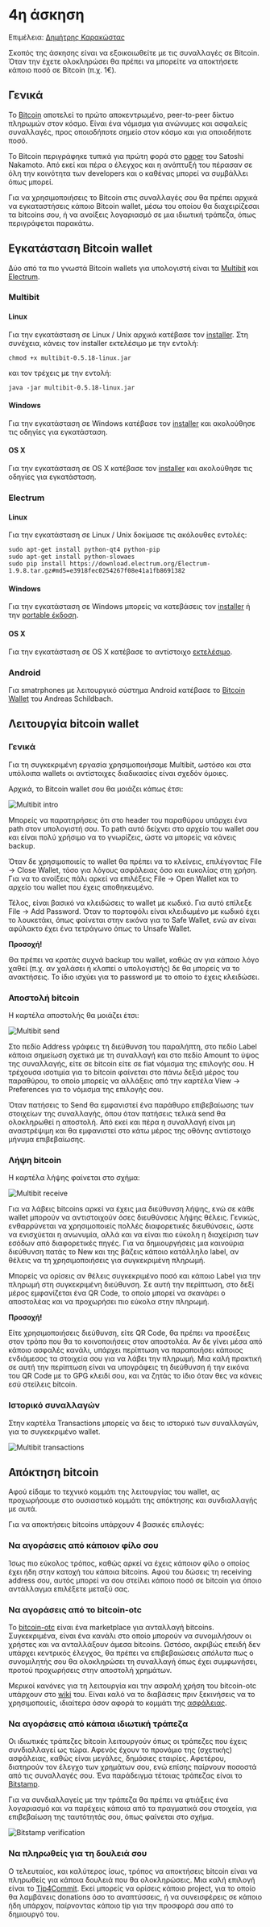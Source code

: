 # 4η άσκηση

Επιμέλεια: [Δημήτρης Καρακώστας](https://www.facebook.com/dimitris.karakostas.1)

Σκοπός της άσκησης είναι να εξοικοιωθείτε με τις συναλλαγές σε Bitcoin. Όταν την έχετε ολοκληρώσει θα πρέπει να μπορείτε να αποκτήσετε κάποιο ποσό σε Bitcoin (π.χ. 1€).

## Γενικά

Το [Bitcoin](https://bitcoin.org/en/) αποτελεί το πρώτο αποκεντρωμένο, peer-to-peer δίκτυο πληρωμών στον κόσμο. Είναι ένα νόμισμα για ανώνυμες και ασφαλείς συναλλαγές, προς οποιοδήποτε σημείο στον κόσμο και για οποιοδήποτε ποσό.

Το Bitcoin περιγράφηκε τυπικά για πρώτη φορά στο [paper](https://bitcoin.org/bitcoin.pdf) του Satoshi Nakamoto. Aπό εκεί και πέρα ο έλεγχος και η ανάπτυξή του πέρασαν σε όλη την κοινότητα των developers και ο καθένας μπορεί να συμβάλλει όπως μπορεί.

Για να χρησιμοποιήσεις το Bitcoin στις συναλλαγές σου θα πρέπει αρχικά να εγκαταστήσεις κάποιο Bitcoin wallet, μέσω του οποίου θα διαχειρίζεσαι τα bitcoins σου, ή να ανοίξεις λογαριασμό σε μια ιδιωτική τράπεζα, όπως περιγράφεται παρακάτω.

## Εγκατάσταση Bitcoin wallet

Δύο από τα πιο γνωστά Bitcoin wallets για υπολογιστή είναι τα [Multibit](https://multibit.org/) και [Electrum](https://electrum.org/).

### Multibit

#### Linux
Για την εγκατάσταση σε Linux / Unix αρχικά κατέβασε τον [installer](https://multibit.org/releases/multibit-0.5.18/multibit-0.5.18-linux.jar). Στη συνέχεια, κάνεις τον installer εκτελέσιμο με την εντολή:
    
	chmod +x multibit-0.5.18-linux.jar
	
και τον τρέχεις με την εντολή:

    java -jar multibit-0.5.18-linux.jar
	
#### Windows
Για την εγκατάσταση σε Windows κατέβασε τον [installer](https://multibit.org/releases/multibit-0.5.18/multibit-0.5.18-windows-setup.exe) και ακολούθησε τις οδηγίες για εγκατάσταση.

#### OS X
Για την εγκατάσταση σε OS X κατέβασε τον [installer](https://multibit.org/releases/multibit-0.5.18/multibit-0.5.18.dmg) και ακολούθησε τις οδηγίες για εγκατάσταση.

### Electrum

#### Linux
Για την εγκατάσταση σε Linux / Unix δοκίμασε τις ακόλουθες εντολές:
    
	sudo apt-get install python-qt4 python-pip
	sudo apt-get install python-slowaes
	sudo pip install https://download.electrum.org/Electrum-1.9.8.tar.gz#md5=e3918fec0254267f08e41a1fb8691382
	
#### Windows
Για την εγκατάσταση σε Windows μπορείς να κατεβάσεις τον [installer](https://download.electrum.org/electrum-1.9.8-setup.exe) ή την [portable έκδοση](https://download.electrum.org/electrum-1.9.8-portable.exe).

#### OS X
Για την εγκατάσταση σε OS X κατέβασε το αντίστοιχο [εκτελέσιμο](https://download.electrum.org/electrum-1.9.8.dmg).

### Android
Για smatrphones με λειτουργικό σύστημα Android κατέβασε το [Bitcoin Wallet](https://play.google.com/store/apps/details?id=de.schildbach.wallet) του Andreas Schildbach.

## Λειτουργία bitcoin wallet

### Γενικά
Για τη συγκεκριμένη εργασία χρησιμοποιήσαμε Multibit, ωστόσο και στα υπόλοιπα wallets οι αντίστοιχες διαδικασίες είναι σχεδόν όμοιες.

Αρχικά, το Bitcoin wallet σου θα μοιάζει κάπως έτσι:

![Multibit intro](/exercises/bitcoin/1.PNG)

Μπορείς να παρατηρήσεις ότι στο header του παραθύρου υπάρχει ένα path στον υπολογιστή σου. Το path αυτό δείχνει στο αρχείο του wallet σου και είναι πολύ χρήσιμο να το γνωρίζεις, ώστε να μπορείς να κάνεις backup.

Όταν δε χρησιμοποιείς το wallet θα πρέπει να το κλείνεις, επιλέγοντας File -> Close Wallet, τόσο για λόγους ασφάλειας όσο και ευκολίας στη χρήση. Για να το ανοίξεις πάλι αρκεί να επιλέξεις File -> Open Wallet και το αρχείο του wallet που έχεις αποθηκευμένο.

Τέλος, είναι βασικό να κλειδώσεις το wallet με κωδικό. Για αυτό επίλεξε File -> Add Password. Όταν το πορτοφόλι είναι κλειδωμένο με κωδικό έχει το λουκετάκι, όπως φαίνεται στην εικόνα για το Safe Wallet, ενώ αν είναι αφύλακτο έχει ένα τετράγωνο όπως το Unsafe Wallet.

**Προσοχή!**

Θα πρέπει να κρατάς συχνά backup του wallet, καθώς αν για κάποιο λόγο χαθεί (π.χ. αν χαλάσει ή κλαπεί ο υπολογιστής) δε θα μπορείς να το ανακτήσεις. Το ίδιο ισχύει για το password με το οποίο το έχεις κλειδώσει.

### Αποστολή bitcoin

Η καρτέλα αποστολής θα μοιάζει έτσι:

![Multibit send](/exercises/bitcoin/2.PNG)

Στο πεδίο Address γράφεις τη διεύθυνση του παραλήπτη, στο πεδίο Label κάποια σημείωση σχετικά με τη συναλλαγή και στο πεδίο Amount το ύψος της συναλλαγής, είτε σε bitcoin είτε σε fiat νόμισμα της επιλογής σου. Η τρέχουσα ισοτιμία για το bitcoin φαίνεται στο πάνω δεξιά μέρος του παραθύρου, το οποίο μπορείς να αλλάξεις από την καρτέλα View -> Preferences για το νόμισμα της επιλογής σου.

Όταν πατήσεις το Send θα εμφανιστεί ένα παράθυρο επιβεβαίωσης των στοιχείων της συναλλαγής, όπου όταν πατήσεις τελικά send θα ολοκληρωθεί η αποστολή. Από εκεί και πέρα η συναλλαγή είναι μη αναστρέψιμη και θα εμφανιστεί στο κάτω μέρος της οθόνης αντίστοιχο μήνυμα επιβεβαίωσης.

### Λήψη bitcoin

Η καρτέλα λήψης φαίνεται στο σχήμα:

![Multibit receive](/exercises/bitcoin/3.PNG)

Για να λάβεις bitcoins αρκεί να έχεις μια διεύθυνση λήψης, ενώ σε κάθε wallet μπορούν να αντιστοιχούν όσες διευθύνσεις λήψης θέλεις. Γενικώς, ενθαρρύνεται να χρησιμοποιείς πολλές διαφορετικές διευθύνσεις, ώστε να ενισχύεται η ανωνυμία, αλλά και να είναι πιο εύκολη η διαχείριση των εσόδων από διαφορετικές πηγές. Για να δημιουργήσεις μια καινούρια διεύθυνση πατάς το New και της βάζεις κάποιο κατάλληλο label, αν θέλεις να τη χρησιμοποιήσεις για συγκεκριμένη πληρωμή.

Μπορείς να ορίσεις αν θέλεις συγκεκριμένο ποσό και κάποιο Label για την πληρωμή στη συγκεκριμένη διεύθυνση. Σε αυτή την περίπτωση, στο δεξί μέρος εμφανίζεται ένα QR Code, το οποίο μπορεί να σκανάρει ο αποστολέας και να προχωρήσει πιο εύκολα στην πληρωμή.

**Προσοχή!**

Είτε χρησιμοποιήσεις διεύθυνση, είτε QR Code, θα πρέπει να προσέξεις στον τρόπο που θα το κοινοποιήσεις στον αποστολέα. Αν δε γίνει μέσα από κάποιο ασφαλές κανάλι, υπάρχει περίπτωση να παραποιήσει κάποιος ενδιάμεσος τα στοιχεία σου για να λάβει την πληρωμή. Μια καλή πρακτική σε αυτή την περίπτωση είναι να υπογράφεις τη διεύθυνση ή την εικόνα του QR Code με το GPG κλειδί σου, και να ζητάς το ίδιο όταν θες να κάνεις εσύ στείλεις bitcoin.

### Ιστορικό συναλλαγών

Στην καρτέλα Transactions μπορείς να δεις το ιστορικό των συναλλαγών, για το συγκεκριμένο wallet.

![Multibit transactions](/exercises/bitcoin/4.PNG)

## Απόκτηση bitcoin

Αφού είδαμε το τεχνικό κομμάτι της λειτουργίας του wallet, ας προχωρήσουμε στο ουσιαστικό κομμάτι της απόκτησης και συνδιαλλαγής με αυτά.

Για να αποκτήσεις bitcoins υπάρχουν 4 βασικές επιλογές:

### Να αγοράσεις από κάποιον φίλο σου

Ίσως πιο εύκολος τρόπος, καθώς αρκεί να έχεις κάποιον φίλο ο οποίος έχει ήδη στην κατοχή του κάποια bitcoins. Αφού του δώσεις τη receiving address σου, αυτός μπορεί να σου στείλει κάποιο ποσό σε bitcoin για όποιο αντάλλαγμα επιλέξετε μεταξύ σας.

### Να αγοράσεις από το bitcoin-otc

Το [bitcoin-otc](http://bitcoin-otc.com/) είναι ένα marketplace για ανταλλαγή bitcoins. Συγκεκριμένα, είναι ένα κανάλι στο οποίο μπορούν να συνομιλήσουν οι χρήστες και να ανταλλάξουν άμεσα bitcoins. Ωστόσο, ακριβώς επειδή δεν υπάρχει κεντρικός έλεγχος, θα πρέπει να επιβεβαιώσεις *απόλυτα* πως ο συνομιλητής σου θα ολοκληρώσει τη συναλλαγή όπως έχει συμφωνήσει, προτού προχωρήσεις στην αποστολή χρημάτων.

Μερικοί κανόνες για τη λειτουργία και την ασφαλή χρήση του bitcoin-otc υπάρχουν στο [wiki](http://wiki.bitcoin-otc.com/wiki/Main_Page) του. Είναι καλό να το διαβάσεις πριν ξεκινήσεις να το χρησιμοποιείς, ιδιαίτερα όσον αφορά το κομμάτι της [ασφάλειας](http://wiki.bitcoin-otc.com/wiki/Using_bitcoin-otc#Safety:_avoiding_fraud).

### Να αγοράσεις από κάποια ιδιωτική τράπεζα

Οι ιδιωτικές τράπεζες bitcoin λειτουργούν όπως οι τράπεζες που έχεις συνδιαλλαγεί ως τώρα. Αφενός έχουν το προνόμιο της (σχετικής) ασφάλειας, καθώς είναι μεγάλες, δημόσιες εταιρίες. Αφετέρου, διατηρούν τον έλεγχο των χρημάτων σου, ενώ επίσης παίρνουν ποσοστά από τις συναλλαγές σου. Ένα παράδειγμα τέτοιας τράπεζας είναι το [Bitstamp](https://www.bitstamp.net/).

Για να συνδιαλλαγείς με την τράπεζα θα πρέπει να φτιάξεις ένα λογαριασμό και να παρέχεις κάποια από τα πραγματικά σου στοιχεία, για επιβεβαίωση της ταυτότητάς σου, όπως φαίνεται στο σχήμα.

![Bitstamp verification](/exercises/bitcoin/5.PNG)

### Να πληρωθείς για τη δουλειά σου

Ο τελευταίος, και καλύτερος ίσως, τρόπος να αποκτήσεις bitcoin είναι να πληρωθείς για κάποια δουλειά που θα ολοκληρώσεις. Μια καλή επιλογή είναι το [Tip4Commit](https://tip4commit.com/). Εκεί μπορείς να ορίσεις κάποιο project, για το οποίο θα λαμβάνεις donations όσο το αναπτύσσεις, ή να συνεισφέρεις σε κάποιο ήδη υπάρχον, παίρνοντας κάποιο tip για την προσφορά σου από το δημιουργό του.
